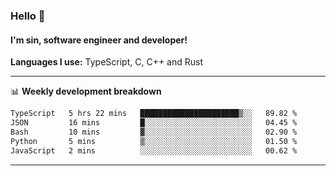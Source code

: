### Hello 👋
#### I'm sin, software engineer and developer!

**Languages I use:** TypeScript, C, C++ and Rust

---
📊 **Weekly development breakdown**

<!--START_SECTION:waka-->

```txt
TypeScript   5 hrs 22 mins   ██████████████████████▒░░   89.82 %
JSON         16 mins         █░░░░░░░░░░░░░░░░░░░░░░░░   04.45 %
Bash         10 mins         ▓░░░░░░░░░░░░░░░░░░░░░░░░   02.90 %
Python       5 mins          ▒░░░░░░░░░░░░░░░░░░░░░░░░   01.50 %
JavaScript   2 mins          ░░░░░░░░░░░░░░░░░░░░░░░░░   00.62 %
```

<!--END_SECTION:waka-->

---
